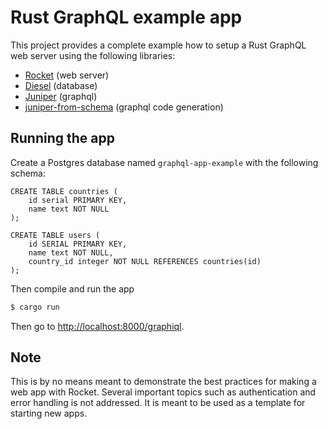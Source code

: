 # Rust GraphQL example app

This project provides a complete example how to setup a Rust GraphQL web server using the following libraries:

- [Rocket](https://rocket.rs) (web server)
- [Diesel](http://diesel.rs) (database)
- [Juniper](https://github.com/graphql-rust/juniper) (graphql)
- [juniper-from-schema](https://github.com/davidpdrsn/juniper-from-schema) (graphql code generation)

## Running the app

Create a Postgres database named `graphql-app-example` with the following schema:

```
CREATE TABLE countries (
    id serial PRIMARY KEY,
    name text NOT NULL
);

CREATE TABLE users (
    id SERIAL PRIMARY KEY,
    name text NOT NULL,
    country_id integer NOT NULL REFERENCES countries(id)
);
```

Then compile and run the app

```bash
$ cargo run
```

Then go to <http://localhost:8000/graphiql>.

## Note

This is by no means meant to demonstrate the best practices for making a web app with Rocket. Several important topics such as authentication and error handling is not addressed. It is meant to be used as a template for starting new apps.
